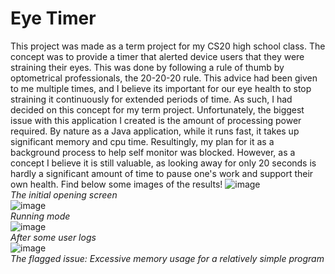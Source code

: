 # Eye Timer

This project was made as a term project for my CS20 high school class. The concept was to provide a timer that alerted device users that they were straining their eyes. This was done by following a rule of thumb by optometrical professionals, the 20-20-20 rule.
This advice had been given to me multiple times, and I believe its important for our eye health to stop straining it continuously for extended periods of time. As such, I had decided on this concept for my term project. 
Unfortunately, the biggest issue with this application I created is the amount of processing power required. By nature as a Java application, while it runs fast, it takes up significant memory and cpu time. 
Resultingly, my plan for it as a background process to help self monitor was blocked. However, as a concept I believe it is still valuable, as looking away for only 20 seconds is hardly a significant amount of time to pause one's work and support their own health.
Find below some images of the results!
![image](https://github.com/user-attachments/assets/999539e7-d97b-4e52-84d6-bc34c4c0454a)<br/>
*The initial opening screen* <br/>
![image](https://github.com/user-attachments/assets/d99a5d5e-ef8b-43ad-beb9-3727f6f54ee6) <br/>
*Running mode* <br/>
![image](https://github.com/user-attachments/assets/c650bcb9-f5be-418b-add0-39fe1e242f80) <br/>
*After some user logs* <br/>
![image](https://github.com/user-attachments/assets/57d9d87a-15cd-4b47-ac2c-69c27f6adcdd) <br/>
*The flagged issue: Excessive memory usage for a relatively simple program*
